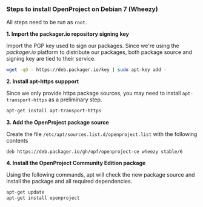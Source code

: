 ### Steps to install OpenProject on Debian 7 (Wheezy)

All steps need to be run as `root`.

**1. Import the packager.io repository signing key**

Import the PGP key used to sign our packages. Since we're using the _packager.io_ platform to distribute our packages, both package source and signing key are tied to their service.

```bash
wget -qO - https://deb.packager.io/key | sudo apt-key add -
```

**2. Install apt-https suppport**

Since we only provide https package sources, you may need to install `apt-transport-https` as a preliminary step.

```bash
apt-get install apt-transport-https
```


**3. Add the OpenProject package source**

Create the file `/etc/apt/sources.list.d/openproject.list` with the following contents


```
deb https://deb.packager.io/gh/opf/openproject-ce wheezy stable/6
```


**4. Install the OpenProject Community Edition package**

Using the following commands, apt will check the new package source and install the package and all required dependencies.

```bash
apt-get update
apt-get install openproject
```
